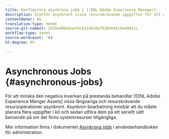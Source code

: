 ```yaml
---
title: Konfigurera asynkrona jobb i [!DNL Adobe Experience Manager].
description: Slutför asynkront vissa resurskrävande uppgifter för att optimera prestandan i [!DNL Experience Manager Assets].
contentOwner: AG
translation-type: tm+mt
source-git-commit: 2d25ed08abaef4c632ab34af8283e91c9ed401cc
workflow-type: tm+mt
source-wordcount: '64'
ht-degree: 0%

---
```



# Asynchronous Jobs {#asynchronous-jobs}

För att minska den negativa inverkan på prestanda behandlar [!DNL Adobe Experience Manger Assets] vissa långvariga och resurskrävande resursoperationer asynkront. Asynkron bearbetning innebär att du måste placera flera uppgifter i kö och sedan utföra dem på ett seriellt sätt beroende på om det finns systemresurser tillgängliga.

Mer information finns i dokumentet [Asynkrona jobb](/help/sites-administering/asynchronous-jobs.md) i användarhandboken för administration.
